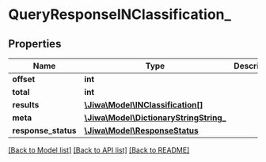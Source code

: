 # QueryResponseINClassification_

## Properties
Name | Type | Description | Notes
------------ | ------------- | ------------- | -------------
**offset** | **int** |  | [optional] 
**total** | **int** |  | [optional] 
**results** | [**\Jiwa\Model\INClassification[]**](INClassification.md) |  | [optional] 
**meta** | [**\Jiwa\Model\DictionaryStringString_**](DictionaryStringString_.md) |  | [optional] 
**response_status** | [**\Jiwa\Model\ResponseStatus**](ResponseStatus.md) |  | [optional] 

[[Back to Model list]](../README.md#documentation-for-models) [[Back to API list]](../README.md#documentation-for-api-endpoints) [[Back to README]](../README.md)


